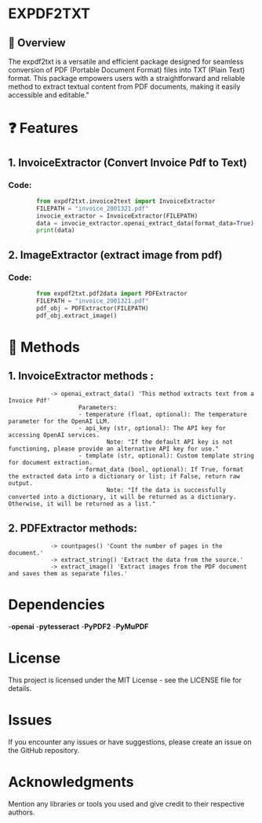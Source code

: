 # EXPDF2TXT

## 🤔 Overview

The expdf2txt is a versatile and efficient package designed for seamless conversion of PDF (Portable Document Format) files into TXT (Plain Text) format.
This package empowers users with a straightforward and reliable method to extract textual content from PDF documents, making it easily accessible and editable."


# ❓ Features

## 1. InvoiceExtractor (Convert Invoice Pdf to Text)

### Code: 
```python
        from expdf2txt.invoice2text import InvoiceExtractor
        FILEPATH = "invoice_2001321.pdf"
        invocie_extractor = InvoiceExtractor(FILEPATH)
        data = invocie_extractor.openai_extract_data(format_data=True)
        print(data)
```

## 2. ImageExtractor (extract image from pdf)

### Code:   
```python
        from expdf2txt.pdf2data import PDFExtractor
        FILEPATH = "invoice_2001321.pdf"
        pdf_obj = PDFExtractor(FILEPATH)
        pdf_obj.extract_image()
```




# 🚀 Methods

## 1. InvoiceExtractor methods :
                -> openai_extract_data() 'This method extracts text from a Invoice Pdf'
                        Parameters:
                        - temperature (float, optional): The temperature parameter for the OpenAI LLM.
                        - api_key (str, optional): The API key for accessing OpenAI services. 
                                Note: "If the default API key is not functioning, please provide an alternative API key for use."  
                        - template (str, optional): Custom template string for document extraction.
                        - format_data (bool, optional): If True, format the extracted data into a dictionary or list; if False, return raw output.
                                Note: "If the data is successfully converted into a dictionary, it will be returned as a dictionary. Otherwise, it will be returned as a list."

## 2. PDFExtractor methods:
                -> countpages() 'Count the number of pages in the document.'
                -> extract_string() 'Extract the data from the source.'
                -> extract_image() 'Extract images from the PDF document and saves them as separate files.'


# Dependencies

-**openai**
-**pytesseract**
-**PyPDF2**
-**PyMuPDF**

# License

This project is licensed under the MIT License - see the LICENSE file for details.

# Issues

If you encounter any issues or have suggestions, please create an issue on the GitHub repository.

# Acknowledgments

Mention any libraries or tools you used and give credit to their respective authors.


